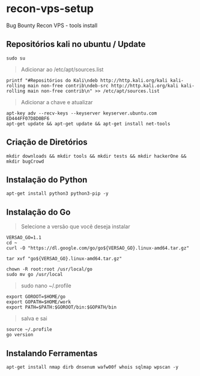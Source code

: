 # recon-vps-setup
Bug Bounty Recon VPS - tools install 

## Repositórios kali no ubuntu / Update

```
sudo su
```
> Adicionar ao /etc/apt/sources.list
```
printf "#Repositórios do Kali\ndeb http://http.kali.org/kali kali-rolling main non-free contrib\ndeb-src http://http.kali.org/kali kali-rolling main non-free contrib\n" >> /etc/apt/sources.list
```
> Adicionar a chave e atualizar
```
apt-key adv --recv-keys --keyserver keyserver.ubuntu.com ED444FF07D8D0BF6 
apt-get update && apt-get update && apt-get install net-tools
```

## Criação de Diretórios

```
mkdir downloads && mkdir tools && mkdir tests && mkdir hackerOne && mkdir bugCrowd
```

## Instalação do Python

```
apt-get install python3 python3-pip -y
```
 
## Instalação do Go

> Selecione a versão  que você deseja instalar

```  
VERSAO_GO=1.1
cd ~
curl -O "https://dl.google.com/go/go${VERSAO_GO}.linux-amd64.tar.gz"
```
```
tar xvf "go${VERSAO_GO}.linux-amd64.tar.gz"
```
```
chown -R root:root /usr/local/go
sudo mv go /usr/local
```
> sudo nano ~/.profile
```    
export GOROOT=$HOME/go
export GOPATH=$HOME/work
export PATH=$PATH:$GOROOT/bin:$GOPATH/bin
```
> salva e sai
```
source ~/.profile
go version
```

## Instalando Ferramentas

```
apt-get install nmap dirb dnsenum wafw00f whois sqlmap wpscan -y
```
```

```
